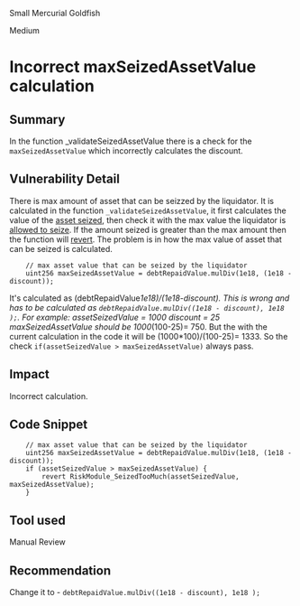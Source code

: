 Small Mercurial Goldfish

Medium

# Incorrect maxSeizedAssetValue  calculation

## Summary
In the function _validateSeizedAssetValue there is a check for the `maxSeizedAssetValue` which incorrectly calculates the discount. 

## Vulnerability Detail
There is max amount of asset that can be seizzed by the liquidator. It is calculated in the function `_validateSeizedAssetValue`, it first calculates the value of the [asset seized](https://github.com/sherlock-audit/2024-08-sentiment-v2/blob/main/protocol-v2/src/RiskModule.sol#L152), then check it with the max value the liquidator is [allowed to seize](https://github.com/sherlock-audit/2024-08-sentiment-v2/blob/main/protocol-v2/src/RiskModule.sol#L156). If the amount seized is greater than the max amount then the function will [revert](https://github.com/sherlock-audit/2024-08-sentiment-v2/blob/main/protocol-v2/src/RiskModule.sol#L157). The problem is in how the max value of asset that can be seized is calculated.

        // max asset value that can be seized by the liquidator
        uint256 maxSeizedAssetValue = debtRepaidValue.mulDiv(1e18, (1e18 - discount));

It's calculated as (debtRepaidValue*1e18)/(1e18-discount). This is wrong and has to be calculated as `debtRepaidValue.mulDiv((1e18 - discount), 1e18 );`. 
For example:
assetSeizedValue = 1000
discount = 25
maxSeizedAssetValue should be 1000*(100-25)= 750.
But the with the current calculation in the code it will be (1000*100)/(100-25)= 1333.
So the check `if(assetSeizedValue > maxSeizedAssetValue)` always pass.

## Impact
Incorrect calculation.

## Code Snippet
        // max asset value that can be seized by the liquidator
        uint256 maxSeizedAssetValue = debtRepaidValue.mulDiv(1e18, (1e18 - discount));
        if (assetSeizedValue > maxSeizedAssetValue) {
            revert RiskModule_SeizedTooMuch(assetSeizedValue, maxSeizedAssetValue);
        }

## Tool used

Manual Review

## Recommendation
Change it to - `debtRepaidValue.mulDiv((1e18 - discount), 1e18 );`